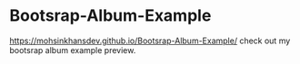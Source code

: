 # Bootsrap-Album-Example

https://mohsinkhansdev.github.io/Bootsrap-Album-Example/ check out my bootsrap album example preview.
